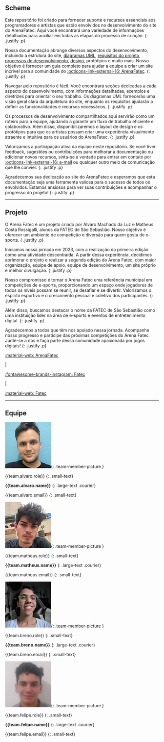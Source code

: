 ## Scheme

Este repositório foi criado para fornecer suporte e recursos essenciais aos programadores e artistas que estão envolvidos no desenvolvimento do site do ArenaFatec. Aqui você encontrará uma variedade de informações detalhadas para auxiliar em todas as etapas do processo de criação.
{: .justify .p}

Nossa documentação abrange diversos aspectos do desenvolvimento, incluindo a estrutura do site, [diagramas UML]({{internal_link.uml}}), [requisitos do projeto]({{internal_link.requirements}}), [processos de desenvolvimento]({{internal_link.process_model}}), [design]({{internal_link.design}}), protótipos e muito mais. Nosso objetivo é fornecer um guia completo para ajudar a equipe a criar um site incrível para a comunidade do [:octicons-link-external-16: ArenaFatec]({{external_link.arenafatec}}).
{: .justify .p}

Navegar pelo repositório é fácil. Você encontrará seções dedicadas a cada aspecto do desenvolvimento, com informações detalhadas, exemplos e diretrizes para orientar o seu trabalho. Os diagramas UML fornecerão uma visão geral clara da arquitetura do site, enquanto os requisitos ajudarão a definir as funcionalidades e recursos necessários.
{: .justify .p}

Os processos de desenvolvimento compartilhados aqui servirão como um roteiro para a equipe, ajudando a garantir um fluxo de trabalho eficiente e colaborativo. Além disso, disponibilizaremos o layout de design e os protótipos para que os artistas possam criar uma experiência visualmente atraente e intuitiva para os usuários do ArenaFatec.
{: .justify .p}

Valorizamos a participação ativa da equipe neste repositório. Se você tiver feedback, sugestões ou contribuições para melhorar a documentação ou adicionar novos recursos, sinta-se à vontade para entrar em contato por [:octicons-link-external-16: e-mail](mailto:{{team.matheus.email}}) ou qualquer outro meio de comunicação que lhe convier.
{: .justify .p}

Agradecemos sua dedicação ao site do ArenaFatec e esperamos que esta documentação seja uma ferramenta valiosa para o sucesso de todos os envolvidos. Estamos ansiosos para ver suas contribuições e acompanhar o progresso do projeto!
{: .justify .p}

***

## Projeto

O Arena Fatec é um projeto criado por Álvaro Machado da Luz e Matheus Costa Rossigalli, alunos da FATEC de São Sebastião. Nosso objetivo é oferecer um ambiente de competição e diversão para quem gosta de e-sports.
{ .justify .p}  

Iniciamos nossa jornada em 2023, com a realização da primeira edição como uma atividade descontraída. A partir dessa experiência, decidimos aprimorar o projeto e realizar a segunda edição do Arena Fatec, com maior organização, equipe de apoio, equipe de desenvolvimento, um site próprio e melhor divulgação. 
{ .justify .p}

Nosso compromisso é tornar o Arena Fatec uma referência municipal em competições de e-sports, proporcionando um espaço onde jogadores de todos os níveis possam se reunir, se desafiar e se divertir. Valorizamos o espírito esportivo e o crescimento pessoal e coletivo dos participantes. 
{: .justify .p}

Além disso, buscamos destacar o nome da FATEC de São Sebastião como uma instituição líder na área de e-sports e eventos de entretenimento digital. 
{: .justify .p}

Agradecemos a todos que têm nos apoiado nessa jornada. Acompanhe nosso progresso e participe das próximas competições do Arena Fatec. Junte-se a nós e faça parte dessa comunidade apaixonada por jogos digitais! 
{: .justify .p}


<div class="social-media-container" markdown>

[ :material-web: ArenaFatec]({{external_link.arenafatec}})

|

[ :fontawesome-brands-instagram: Fatec]({{external_link.fatec_instagram}})

|

[ :material-web: Fatec]({{external_link.fatec_website}})

</div>

***

## Equipe

<div class="team-member-container gap-20" markdown>

![Álvaro](./assets/images/Alvaro%20Machado.png){: .team-member-picture }

<div class="team-member-desc" markdown>

{{team.alvaro.role}}
{: .small-text}

**{{team.alvaro.name}}**
{: .large-text .courier}

{{team.alvaro.email}}
{: .small-text}

</div>

</div>


<div class="team-member-container gap-20"markdown>

![Matheus](./assets/images/Matheus%20Rossigalli.png){: .team-member-picture }

<div class="team-member-desc" markdown>

{{team.matheus.role}}
{: .small-text}

**{{team.matheus.name}}**
{: .large-text .courier}

{{team.matheus.email}}
{: .small-text}

</div>

</div>

<div class="team-member-container gap-20" markdown>

![Breno](./assets/images/Breno%20Machado.png){: .team-member-picture  }

<div class="team-member-desc" markdown>

{{team.breno.role}}
{: .small-text}

**{{team.breno.name}}**
{: .large-text .courier}

{{team.breno.email}}
{: .small-text}

</div>

</div>


<div class="team-member-container gap-20" markdown>

![Felipe](./assets/images/Felipe%20Tosta.png){: .team-member-picture }

<div class="team-member-desc" markdown>

{{team.felipe.role}}
{: .small-text}

**{{team.felipe.name}}**
{: .large-text .courier}

{{team.felipe.email}}
{: .small-text}

</div>

</div>